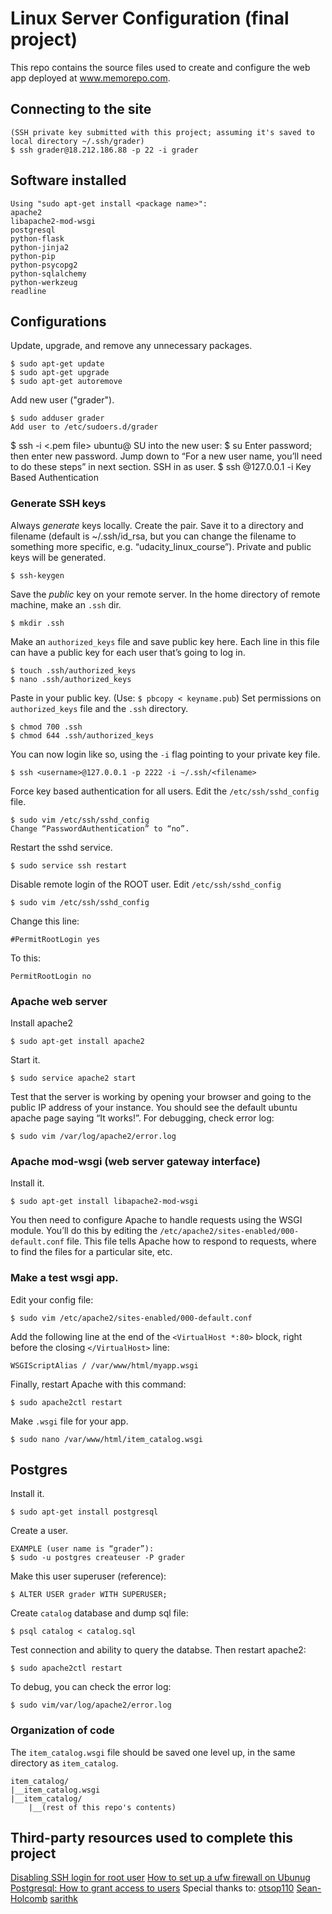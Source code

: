 # Linux Server Configuration (final project)
This repo contains the source files used to create and configure the web app deployed at www.memorepo.com.

## Connecting to the site
```
(SSH private key submitted with this project; assuming it's saved to local directory ~/.ssh/grader)
$ ssh grader@18.212.186.88 -p 22 -i grader
```

## Software installed
```
Using "sudo apt-get install <package name>":
apache2
libapache2-mod-wsgi
postgresql
python-flask
python-jinja2
python-pip
python-psycopg2
python-sqlalchemy
python-werkzeug
readline
```

## Configurations
Update, upgrade, and remove any unnecessary packages.
```
$ sudo apt-get update
$ sudo apt-get upgrade
$ sudo apt-get autoremove
```
Add new user ("grader").
```
$ sudo adduser grader
Add user to /etc/sudoers.d/grader
```
$ ssh -i <.pem file> ubuntu@<public IP of your instance>
SU into the new user:
$ su <username>
Enter password; then enter new password.
Jump down to “For a new user name, you’ll need to do these steps” in next section.
SSH in as user.
$ ssh <username>@127.0.0.1 -i <path to specific private key>
Key Based Authentication

### Generate SSH keys
Always *generate* keys locally.
Create the pair. Save it to a directory and filename (default is ~/.ssh/id_rsa, but you can change the filename to something more specific, e.g. “udacity_linux_course”). Private and public keys will be generated.
```
$ ssh-keygen
```
Save the *public* key on your remote server.
In the home directory of remote machine, make an `.ssh` dir.
```
$ mkdir .ssh
```
Make an `authorized_keys` file and save public key here. Each line in this file can have a public key for each user that’s going to log in.
```
$ touch .ssh/authorized_keys
$ nano .ssh/authorized_keys
```
Paste in your public key. (Use: `$ pbcopy < keyname.pub`)
Set permissions on `authorized_keys` file and the `.ssh` directory.
```
$ chmod 700 .ssh
$ chmod 644 .ssh/authorized_keys
```
You can now login like so, using the `-i` flag pointing to your private key file.
```
$ ssh <username>@127.0.0.1 -p 2222 -i ~/.ssh/<filename>
```
Force key based authentication for all users.
Edit the `/etc/ssh/sshd_config` file.
```
$ sudo vim /etc/ssh/sshd_config
Change “PasswordAuthentication” to “no”.
```
Restart the sshd service.
```
$ sudo service ssh restart
```
Disable remote login of the ROOT user.
Edit `/etc/ssh/sshd_config`
```
$ sudo vim /etc/ssh/sshd_config
```
Change this line:
```
#PermitRootLogin yes
```
To this:
```
PermitRootLogin no
```
### Apache web server
Install apache2
```
$ sudo apt-get install apache2
```
Start it.
```
$ sudo service apache2 start
```
Test that the server is working by opening your browser and going to the public IP address of your instance. You should see the default ubuntu apache page saying “It works!”.
For debugging, check error log:
```
$ sudo vim /var/log/apache2/error.log
```
### Apache mod-wsgi (web server gateway interface)
Install it.
```
$ sudo apt-get install libapache2-mod-wsgi
```
You then need to configure Apache to handle requests using the WSGI module. You’ll do this by editing the `/etc/apache2/sites-enabled/000-default.conf` file. This file tells Apache how to respond to requests, where to find the files for a particular site, etc.

### Make a test wsgi app. 
Edit your config file:
```
$ sudo vim /etc/apache2/sites-enabled/000-default.conf
```
Add the following line at the end of the `<VirtualHost *:80>` block, right before the closing `</VirtualHost>` line: 
```
WSGIScriptAlias / /var/www/html/myapp.wsgi
```
Finally, restart Apache with this command:
```
$ sudo apache2ctl restart
```
Make `.wsgi` file for your app.
```
$ sudo nano /var/www/html/item_catalog.wsgi
```

## Postgres
Install it.
```
$ sudo apt-get install postgresql
```
Create a user.
```
EXAMPLE (user name is “grader”):
$ sudo -u postgres createuser -P grader
```
Make this user superuser (reference):
```
$ ALTER USER grader WITH SUPERUSER;
```
Create `catalog` database and dump sql file:
```
$ psql catalog < catalog.sql
```
Test connection and ability to query the databse. Then restart apache2:
```
$ sudo apache2ctl restart
```
To debug, you can check the error log:
```
$ sudo vim/var/log/apache2/error.log
```

### Organization of code
The `item_catalog.wsgi` file should be saved one level up, in the same directory as `item_catalog`.
```
item_catalog/
|__item_catalog.wsgi
|__item_catalog/
    |__(rest of this repo's contents)
```

## Third-party resources used to complete this project
[Disabling SSH login for root user](https://mediatemple.net/community/products/dv/204643810/how-do-i-disable-ssh-login-for-the-root-user)
[How to set up a ufw firewall on Ubunug](https://www.digitalocean.com/community/tutorials/how-to-set-up-a-firewall-with-ufw-on-ubuntu-18-04)
[Postgresql: How to grant access to users](https://tableplus.io/blog/2018/04/postgresql-how-to-grant-access-to-users.html)
Special thanks to:
[otsop110](https://github.com/otsop110/fullstack-nanodegree-linux-server-configuration#modify-your-app-structure-to-be-ready-for-the-deployment)
[Sean-Holcomb](https://github.com/Sean-Holcomb/Linux-Server-Configuration)
[sarithk](https://github.com/sarithk/LinuxServerConfig)
